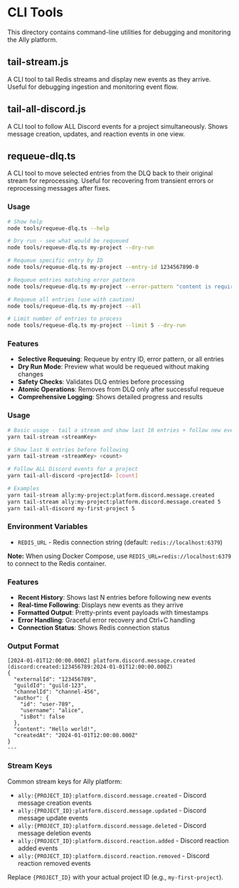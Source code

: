 # CLI Tools

This directory contains command-line utilities for debugging and monitoring the Ally platform.

## tail-stream.js

A CLI tool to tail Redis streams and display new events as they arrive. Useful for debugging ingestion and monitoring event flow.

## tail-all-discord.js

A CLI tool to follow ALL Discord events for a project simultaneously. Shows message creation, updates, and reaction events in one view.

## requeue-dlq.ts

A CLI tool to move selected entries from the DLQ back to their original stream for reprocessing. Useful for recovering from transient errors or reprocessing messages after fixes.

### Usage

```bash
# Show help
node tools/requeue-dlq.ts --help

# Dry run - see what would be requeued
node tools/requeue-dlq.ts my-project --dry-run

# Requeue specific entry by ID
node tools/requeue-dlq.ts my-project --entry-id 1234567890-0

# Requeue entries matching error pattern
node tools/requeue-dlq.ts my-project --error-pattern "content is required"

# Requeue all entries (use with caution)
node tools/requeue-dlq.ts my-project --all

# Limit number of entries to process
node tools/requeue-dlq.ts my-project --limit 5 --dry-run
```

### Features

- **Selective Requeuing**: Requeue by entry ID, error pattern, or all entries
- **Dry Run Mode**: Preview what would be requeued without making changes
- **Safety Checks**: Validates DLQ entries before processing
- **Atomic Operations**: Removes from DLQ only after successful requeue
- **Comprehensive Logging**: Shows detailed progress and results

### Usage

```bash
# Basic usage - tail a stream and show last 10 entries + follow new events
yarn tail-stream <streamKey>

# Show last N entries before following
yarn tail-stream <streamKey> <count>

# Follow ALL Discord events for a project
yarn tail-all-discord <projectId> [count]

# Examples
yarn tail-stream ally:my-project:platform.discord.message.created
yarn tail-stream ally:my-project:platform.discord.message.created 5
yarn tail-all-discord my-first-project 5
```

### Environment Variables

- `REDIS_URL` - Redis connection string (default: `redis://localhost:6379`)

**Note:** When using Docker Compose, use `REDIS_URL=redis://localhost:6379` to connect to the Redis container.

### Features

- **Recent History**: Shows last N entries before following new events
- **Real-time Following**: Displays new events as they arrive
- **Formatted Output**: Pretty-prints event payloads with timestamps
- **Error Handling**: Graceful error recovery and Ctrl+C handling
- **Connection Status**: Shows Redis connection status

### Output Format

```
[2024-01-01T12:00:00.000Z] platform.discord.message.created (discord:created:123456789:2024-01-01T12:00:00.000Z)
{
  "externalId": "123456789",
  "guildId": "guild-123",
  "channelId": "channel-456",
  "author": {
    "id": "user-789",
    "username": "alice",
    "isBot": false
  },
  "content": "Hello world!",
  "createdAt": "2024-01-01T12:00:00.000Z"
}
---
```

### Stream Keys

Common stream keys for Ally platform:

- `ally:{PROJECT_ID}:platform.discord.message.created` - Discord message creation events
- `ally:{PROJECT_ID}:platform.discord.message.updated` - Discord message update events
- `ally:{PROJECT_ID}:platform.discord.message.deleted` - Discord message deletion events
- `ally:{PROJECT_ID}:platform.discord.reaction.added` - Discord reaction added events
- `ally:{PROJECT_ID}:platform.discord.reaction.removed` - Discord reaction removed events

Replace `{PROJECT_ID}` with your actual project ID (e.g., `my-first-project`).
